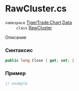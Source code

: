 
# RawCluster.cs
`namespace` [TigerTrade.Chart](../../../../TigerTrade.Chart.md).[Data](../../../../TigerTrade.Chart/Data.md)  
&nbsp;&nbsp;&nbsp;&nbsp;&nbsp;&nbsp;&nbsp;&nbsp;&nbsp;`class` [RawCluster](../../RawCluster.cs.md)

Описание

### Синтаксис
```csharp
public long Close { get; set; }
```
### Пример  
```csharp
// example
```
